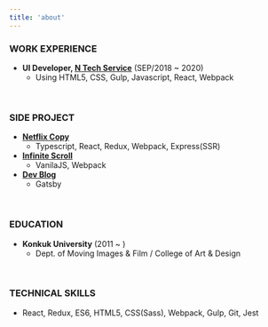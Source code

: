 ```yaml
---
title: 'about'
---
```


### WORK EXPERIENCE
- **UI Developer, [N Tech Service](https://www.nts-corp.com/)** (SEP/2018 ~ 2020)
    - Using HTML5, CSS, Gulp, Javascript, React, Webpack

<br>

### SIDE PROJECT
- [**Netflix Copy**](https://netflx-copy.herokuapp.com/)
    - Typescript, React, Redux, Webpack, Express(SSR)
- [**Infinite Scroll**](https://github.com/project42da/InfiniteScroll)
    - VanilaJS, Webpack
- [**Dev Blog**](/)
    - Gatsby

<br>

### EDUCATION
- **Konkuk University** (2011 ~ )
    - Dept. of Moving Images & Film / College of Art & Design

<br>

### TECHNICAL SKILLS
- React, Redux, ES6, HTML5, CSS(Sass), Webpack, Gulp, Git, Jest